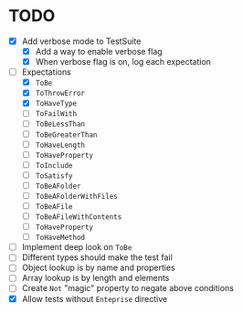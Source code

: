 # TODO

- [x] Add verbose mode to TestSuite
  - [x] Add a way to enable verbose flag
  - [x] When verbose flag is on, log each expectation
- [ ] Expectations
  - [x] `ToBe`
  - [x] `ToThrowError`
  - [x] `ToHaveType`
  - [ ] `ToFailWith`
  - [ ] `ToBeLessThan`
  - [ ] `ToBeGreaterThan`
  - [ ] `ToHaveLength`
  - [ ] `ToHaveProperty`
  - [ ] `ToInclude`
  - [ ] `ToSatisfy`
  - [ ] `ToBeAFolder`
  - [ ] `ToBeAFolderWithFiles`
  - [ ] `ToBeAFile`
  - [ ] `ToBeAFileWithContents`
  - [ ] `ToHaveProperty`
  - [ ] `ToHaveMethod`
- [ ] Implement deep look on `ToBe`
 - [ ] Different types should make the test fail
 - [ ] Object lookup is by name and properties
 - [ ] Array lookup is by length and elements
- [ ] Create `Not` "magic" property to negate above conditions
- [x] Allow tests without `Enteprise` directive